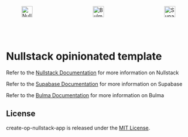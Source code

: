 <div style="display: flex; justify-content: space-between; padding: 3em; margin-bottom: 3rem;">
<img src='https://raw.githubusercontent.com/nullstack/nullstack/master/nullstack.png' height='30' alt='Nullstack'/>
<img src='https://bulma.io/assets/Bulma%20Logo.png' height='30' alt='Bulma'/>
<img src='https://supabase.com/brand-assets/supabase-logo-wordmark--light.svg' height='30' alt='Supabase'/>
</div>

# Nullstack opinionated template

Refer to the [Nullstack Documentation](https://nullstack.app/documentation) for more information on Nullstack

Refer to the [Supabase Documentation](https://supabase.com/docs) for more information on Supabase

Refer to the [Bulma Documentation](https://bulma.io/documentation/) for more information on Bulma

## License

create-op-nullstack-app is released under the [MIT License](https://opensource.org/licenses/MIT).
